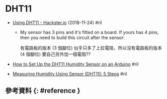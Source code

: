 # DHT11

  - [Using DHT11 \- Hackster\.io](https://www.hackster.io/Arca_Ege/using-dht11-b0f365) (2018-11-24) #ril

      - My sensor has 3 pins and it's fitted on a board. If yours has 4 pins, then you need to build this circuit after the sensor:

        有電路板的版本 (3 個腳位) 似乎只多了上拉電阻，所以沒有電路板的版本 (4 個腳位) 要自己另外加一個電阻??

  - [How to Set Up the DHT11 Humidity Sensor on an Arduino](http://www.circuitbasics.com/how-to-set-up-the-dht11-humidity-sensor-on-an-arduino/) #ril

  - [Measuring Humidity Using Sensor \(DHT11\): 5 Steps](https://www.instructables.com/id/Measuring-Humidity-Using-Sensor-DHT11/) #ril

## 參考資料 {: #reference }

